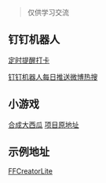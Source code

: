 > 仅供学习交流

## 钉钉机器人

[定时提醒打卡](./dingding-attendance)

[钉钉机器人每日推送微博热搜](./dingding-attendance)

## 小游戏

[合成大西瓜](./daxigua/)  [项目原地址](https://github.com/xiaopengand/daxigua)

## 示例地址

[FFCreatorLite](./ffcreatorlite/)
